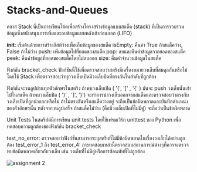 # Stacks-and-Queues
คลาส Stack
นี่เป็นการเขียนโค้ดเพื่อสร้างโครงสร้างข้อมูลแบบสแต็ค (stack) ที่เป็นการรวบรวมข้อมูลซึ่งสนับสนุนการเพิ่มและลบข้อมูลแบบหลังเข้าก่อนออก (LIFO)

__init__: เริ่มต้นด้วยการสร้างลิสต์ว่างเพื่อเก็บข้อมูลของสแต็ค
isEmpty: คืนค่า True ถ้าสแต็คว่าง, False ถ้าไม่ว่าง
push: เพิ่มข้อมูลไปที่ยอดของสแต็ค
pop: ลบและคืนค่าข้อมูลจากยอดของสแต็ค
peek: คืนค่าข้อมูลที่ยอดของสแต็คโดยไม่ลบออก
size: คืนค่าจำนวนข้อมูลในสแต็ค

ฟังก์ชัน bracket_check
ฟังก์ชันนี้ใช้เพื่อตรวจสอบว่าสตริงมีเครื่องหมายวงเล็บที่สมดุลกันหรือไม่ โดยใช้ Stack เพื่อตรวจสอบว่าทุกวงเล็บเปิดมีวงเล็บปิดที่ตรงกันในลำดับที่ถูกต้อง

ฟังก์ชันจะวนลูปผ่านทุกตัวอักษรในสตริง
ถ้าพบวงเล็บเปิด  ( '(', '[' , '{' ) มันจะ push วงเล็บนั้นเข้าไปในสแต็ค
ถ้าพบวงเล็บปิด ( ')' , ']', '}') จะทำการนำวงเล็บออกจากสแต็คและตรวจสอบว่าตรงกับวงเล็บเปิดที่ถูกนำออกหรือไม่ ถ้าไม่ตรงกันหรือสแต็คว่างอยู่ จะถือเป็นข้อผิดพลาดและบันทึกตำแหน่งของตัวอักษรนั้น
หลังจากวนลูปเสร็จ ถ้าสแต็คไม่ว่าง (คือมีวงเล็บเปิดที่ไม่มีคู่) จะถือว่าเป็นข้อผิดพลาด

Unit Tests
ในสคริปต์มีการเขียน unit tests โดยใช้เฟรมเวิร์ก unittest ของ Python เพื่อทดสอบความถูกต้องของฟังก์ชัน bracket_check

test_no_error: ตรวจสอบว่าฟังก์ชันสามารถระบุสตริงที่ไม่มีข้อผิดพลาดในเรื่องวงเล็บได้อย่างถูกต้อง
test_error_1 ถึง test_error_4: การทดสอบเหล่านี้ตรวจสอบสถานการณ์ต่างๆที่ควรจะตรวจพบข้อผิดพลาดเกี่ยวกับวงเล็บ เช่น วงเล็บที่ไม่มีคู่หรือการซ้อนทับที่ไม่ถูกต้อง

![assignment 2](https://github.com/ThanachaiD/Stacks-and-Queues/assets/148684074/b37d645c-5cb5-45b3-b1d3-562729d8a5b3)
